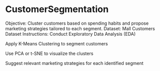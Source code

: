 # CustomerSegmentation
Objective:
 Cluster customers based on spending habits and propose marketing strategies tailored to each segment.
Dataset:
 Mall Customers Dataset
Instructions:
Conduct Exploratory Data Analysis (EDA)


Apply K-Means Clustering to segment customers


Use PCA or t-SNE to visualize the clusters


Suggest relevant marketing strategies for each identified segment
